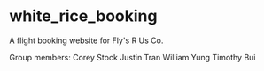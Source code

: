 # white_rice_booking
A flight booking website for Fly's R Us Co.

Group members:
Corey Stock
Justin Tran
William Yung
Timothy Bui
